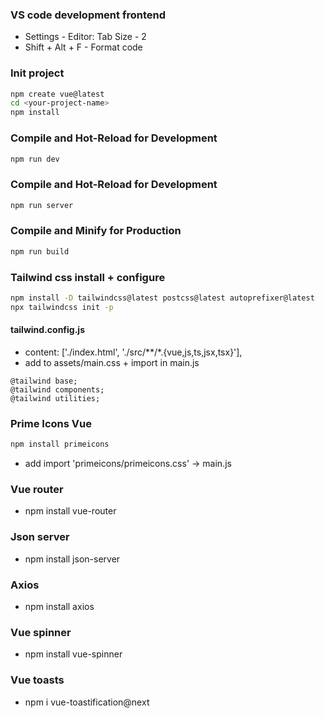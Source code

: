### VS code development frontend
- Settings - Editor: Tab Size - 2
- Shift + Alt + F - Format code

### Init project
```sh
npm create vue@latest
cd <your-project-name>
npm install
```

### Compile and Hot-Reload for Development
```sh
npm run dev
```

### Compile and Hot-Reload for Development
```sh
npm run server
```

### Compile and Minify for Production
```sh
npm run build
```

### Tailwind css install + configure
```sh
npm install -D tailwindcss@latest postcss@latest autoprefixer@latest
npx tailwindcss init -p
```

#### tailwind.config.js
- content: ['./index.html', './src/**/*.{vue,js,ts,jsx,tsx}'],
- add to assets/main.css + import in main.js
```
@tailwind base;
@tailwind components;
@tailwind utilities;
```


### Prime Icons Vue
```sh
npm install primeicons
```
- add import 'primeicons/primeicons.css' -> main.js


### Vue router
- npm install vue-router

### Json server
- npm install json-server

### Axios
- npm install axios

### Vue spinner
- npm install vue-spinner

### Vue toasts
- npm i vue-toastification@next